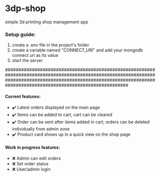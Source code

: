 # 3dp-shop
simple 3d printing shop management app


<h3>Setup guide:</h3>

1. create a .env file in the project's folder
2. create a variable named "CONNECT_URI" and add your mongodb connect uri as its value
3. start the server

######################################################################################################################################################################################################################
 
 <h4> Current features: </h4>    
 
- ✔️ Latest orders displayed on the main page
- ✔️ Items can be added to cart, cart can be cleared
- ✔️ Order can be sent after items added in cart, orders can be deleted individually from admin zone
- ✔️ Product card shows up in a quick view on the shop page

 <h4> Work in progress features: </h4>   
 
- ❌ Admin can edit orders
- ❌ Set order status
- ❌ User/admin login
